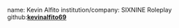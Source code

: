 name: Kevin Alfito
institution/company: SIXNINE Roleplay
github:[**kevinalfito69**](https://github.com/kevinalfito69)
